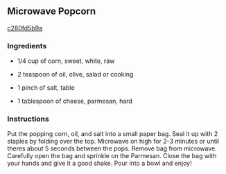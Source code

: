 ## Microwave Popcorn

[c280fd5b9a](http://tastykitchen.com/recipes/appetizers-and-snacks/microwave-popcorn/)

### Ingredients

 - 1/4 cup of corn, sweet, white, raw

 - 2 teaspoon of oil, olive, salad or cooking

 - 1 pinch of salt, table

 - 1 tablespoon of cheese, parmesan, hard

### Instructions

Put the popping corn, oil, and salt into a small paper bag. Seal it up with 2 staples by folding over the top. Microwave on high for 2-3 minutes or until theres about 5 seconds between the pops. Remove bag from microwave. Carefully open the bag and sprinkle on the Parmesan. Close the bag with your hands and give it a good shake. Pour into a bowl and enjoy!